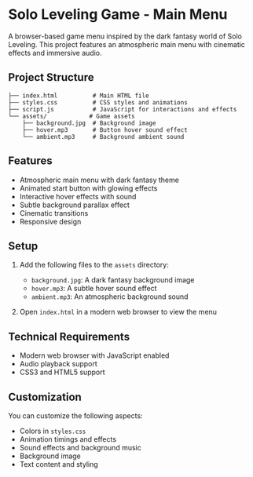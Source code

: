 # Solo Leveling Game - Main Menu

A browser-based game menu inspired by the dark fantasy world of Solo Leveling. This project features an atmospheric main menu with cinematic effects and immersive audio.

## Project Structure

```
├── index.html          # Main HTML file
├── styles.css          # CSS styles and animations
├── script.js           # JavaScript for interactions and effects
└── assets/            # Game assets
    ├── background.jpg  # Background image
    ├── hover.mp3       # Button hover sound effect
    └── ambient.mp3     # Background ambient sound
```

## Features

- Atmospheric main menu with dark fantasy theme
- Animated start button with glowing effects
- Interactive hover effects with sound
- Subtle background parallax effect
- Cinematic transitions
- Responsive design

## Setup

1. Add the following files to the `assets` directory:
   - `background.jpg`: A dark fantasy background image
   - `hover.mp3`: A subtle hover sound effect
   - `ambient.mp3`: An atmospheric background sound

2. Open `index.html` in a modern web browser to view the menu

## Technical Requirements

- Modern web browser with JavaScript enabled
- Audio playback support
- CSS3 and HTML5 support

## Customization

You can customize the following aspects:
- Colors in `styles.css`
- Animation timings and effects
- Sound effects and background music
- Background image
- Text content and styling 